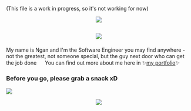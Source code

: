 (This file is a work in progress, so it's not working for now)

<p align="center"><img src="https://ntuyetngan.com/public/github/readme-top.png">

## <p align="center"><img src="https://ntuyetngan.com/public/github/readme-hello.png" align="center">

My name is Ngan and I'm the Software Engineer you may find anywhere - not the greatest, not someone special, but the guy next door who can get the job done <img src="https://emojis.slackmojis.com/emojis/images/1597609912/10174/wfh_parrot.gif?1597609912" width="15px">
You can find out more about me here in ✨<a href="https://ntuyetngan.com/" target="_blank">my portfolio</a>✨

### Before you go, please grab a snack xD

<a href="https://github.com/ngantn1994/ngantn1994/issues/new?title=Pull"><img src="https://ntuyetngan.com/public/github/readme-gacha.gif"></a>
  
<p align="center"><img src="https://ntuyetngan.com/public/github/readme-bottom.png">
